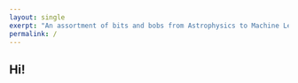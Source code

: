 ```yaml
---
layout: single
exerpt: "An assortment of bits and bobs from Astrophysics to Machine Learning"
permalink: /
---
```


## Hi!
